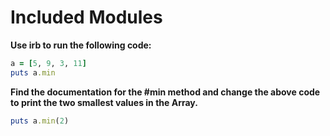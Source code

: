 # Included Modules

**Use irb to run the following code:**

```ruby
a = [5, 9, 3, 11]
puts a.min
```

**Find the documentation for the #min method and change the above code to print the two smallest values in the Array.**

```ruby
puts a.min(2)
```

